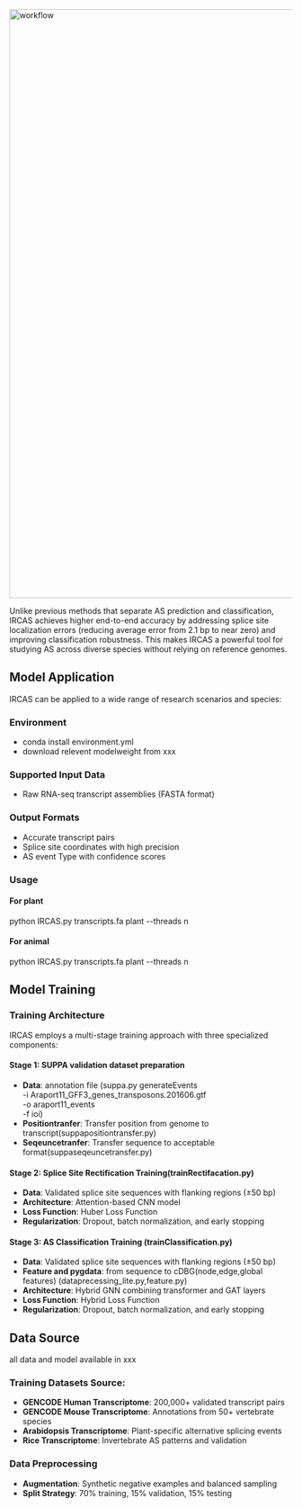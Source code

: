 
<img width="1263" height="1048" alt="workflow" src="https://github.com/user-attachments/assets/10a0845c-f35f-4663-9bcf-54deb37a3dfb" />

Unlike previous methods that separate AS prediction and classification, IRCAS achieves higher end-to-end accuracy by addressing splice site localization errors (reducing average error from 2.1 bp to near zero) and improving classification robustness. This makes IRCAS a powerful tool for studying AS across diverse species without relying on reference genomes.

## Model Application

IRCAS can be applied to a wide range of research scenarios and species:

### Environment 
- conda install environment.yml
- download relevent modelweight from xxx
### Supported Input Data
- Raw RNA-seq transcript assemblies (FASTA format)

### Output Formats
- Accurate transcript pairs
- Splice site coordinates with high precision
- AS event Type with confidence scores

### Usage
#### For plant 
python IRCAS.py transcripts.fa plant --threads n
#### For animal 
python IRCAS.py transcripts.fa plant --threads n

## Model Training

### Training Architecture
IRCAS employs a multi-stage training approach with three specialized components:

#### Stage 1: SUPPA validation dataset preparation
- **Data**: annotation file
(suppa.py generateEvents \
    -i Araport11_GFF3_genes_transposons.201606.gtf \
    -o araport11_events \
    -f ioi)
- **Positiontranfer**: Transfer position from genome to transcript(suppapositiontransfer.py)
- **Seqeuncetranfer**: Transfer sequence to acceptable format(suppaseqeuncetransfer.py)

#### Stage 2: Splice Site Rectification Training(trainRectifacation.py)
- **Data**: Validated splice site sequences with flanking regions (±50 bp)
- **Architecture**: Attention-based CNN model 
- **Loss Function**: Huber Loss Function
- **Regularization**: Dropout, batch normalization, and early stopping

#### Stage 3: AS Classification Training (trainClassification.py)
- **Data**: Validated splice site sequences with flanking regions (±50 bp)
- **Feature and pygdata**: from sequence to cDBG(node,edge,global features) (dataprecessing_lite.py,feature.py)
- **Architecture**: Hybrid GNN combining transformer and GAT layers 
- **Loss Function**: Hybrid Loss Function
- **Regularization**: Dropout, batch normalization, and early stopping

## Data Source
all data and model available in xxx
### Training Datasets Source:
- **GENCODE Human Transcriptome**: 200,000+ validated transcript pairs
- **GENCODE Mouse Transcriptome**: Annotations from 50+ vertebrate species
- **Arabidopsis Transcriptome**: Plant-specific alternative splicing events
- **Rice Transcriptome**: Invertebrate AS patterns and validation

### Data Preprocessing
- **Augmentation**: Synthetic negative examples and balanced sampling
- **Split Strategy**: 70% training, 15% validation, 15% testing


